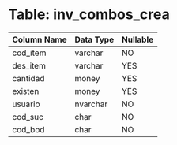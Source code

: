 # Table: inv_combos_crea

| Column Name | Data Type | Nullable |
|-------------|-----------|----------|
| cod_item | varchar | NO |
| des_item | varchar | YES |
| cantidad | money | YES |
| existen | money | YES |
| usuario | nvarchar | NO |
| cod_suc | char | NO |
| cod_bod | char | NO |
